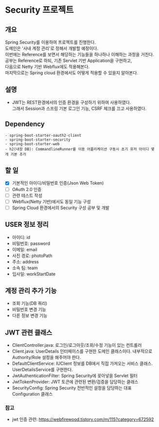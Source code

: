 # Security 프로젝트

## 개요
Spring Security를 이용하여 프로젝트를 진행한다.  
도메인은 '사내 계정 관리'로 정해서 개발할 예정이다.  
이번에는 Reference를 보면서 해당하는 기능들을 하나하나 이해하는 과정을 거친다.  
공부는 Reference로 하되, 기존 Servlet 기반 Application을 구현하고,  
다음으로 Netty 기반 Webflux에도 적용해본다.  
마지막으로는 Spring cloud 환경에서도 어떻게 적용할 수 있을지 알아본다.

## 설명
- JWT는 REST환경에서의 인증 환경을 구성하기 위하여 사용하였다.  
  그래서 Session과 스프링 기본 로그인 기능, CSRF 체크를 끄고 사용하였다.  

## Dependency
```
- spring-boot-starter-oauth2-client
- spring-boot-starter-security
- spring-boot-starter-web
- h2(내장 DB): CommandlineRunner를 이용 어플리케이션 구동시 초기 유저 아이디 몇 개 기본 추가
```

## 할 일
- [x] 기본적인 아이디/비밀번호 인증(Json Web Token)  
- [ ] OAuth 2.0 인증  
- [ ] 관련 테스트 작성  
- [ ] Webflux(Netty 기반)에서도 동일 기능 구성  
- [ ] Spring Cloud 환경에서의 Security 구성 공부 및 개발  
   
## USER 정보 정리
- 아이디: id
- 비밀번호: password
- 이메일: email
- 사진 경로: photoPath
- 주소: address
- 소속 팀: team
- 입사일: workStartDate

## 계정 관리 추가 기능
- 조회 기능(DB 쿼리) 
- 비밀번호 변경 기능
- 다른 정보 변경 기능

## JWT 관련 클래스
- ClientController.java: 로그인/로그아웃/조회/수정 기능이 있는 컨트롤러
- Client.java: UserDetails 인터페이스를 구현한 도메인 클래스이다. 내부적으로 Authority/Role 설정을 해주어야 한다.
- DefaultClientService: IUClient 정보를 DB에서 직접 가져오는 서비스 클래스. UserDetailsService를 구현한다.
- JwtAuthenticationFilter: Spring Security에 꽂아넣을 Servlet 필터
- JwtTokenProvider: JWT 토큰에 관련된 변환/검증을 담당하는 클래스
- SecurityConfig: Spring Security 전반적인 설정을 담당하는 대표 Configuration 클래스


### 참고
- jwt 인증 관련: https://webfirewood.tistory.com/m/115?category=672592
